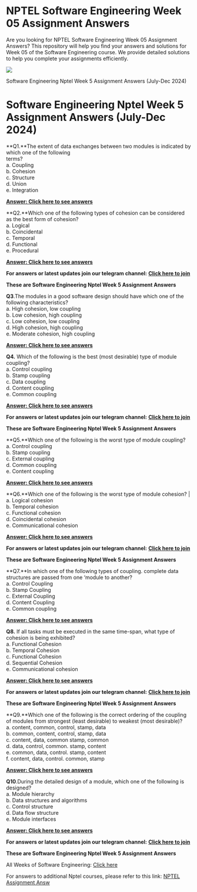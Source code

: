 # NPTEL Software Engineering Week 05 Assignment Answers

Are you looking for NPTEL Software Engineering Week 05 Assignment Answers? This repository will help you find your answers and solutions for Week 05 of the Software Engineering course. We provide detailed solutions to help you complete your assignments efficiently.


![](https://miro.medium.com/v2/resize:fit:875/1*VHpBEmZYw46AE8E-3EyN8w.jpeg)

Software Engineering Nptel Week 5 Assignment Answers (July-Dec 2024)


# Software Engineering Nptel Week 5 Assignment Answers (July-Dec 2024)

**Q1.**The extent of data exchanges between two modules is indicated by which one of the following\
terms?\
a. Coupling\
b. Cohesion\
c. Structure\
d. Union\
e. Integration

[**Answer: Click here to see answers**](https://progiez.com/software-engineering-nptel-week-5-assignment-answers)

**Q2.**Which one of the following types of cohesion can be considered as the best form of cohesion?\
a. Logical\
b. Coincidental\
c. Temporal\
d. Functional\
e. Procedural

[**Answer: Click here to see answers**](https://progiez.com/software-engineering-nptel-week-5-assignment-answers)

**For answers or latest updates join our telegram channel:** [**Click here to join**](https://telegram.me/nptel_assignments)

**These are Software Engineering Nptel Week 5 Assignment Answers**

**Q3**.The modules in a good software design should have which one of the following characteristics?\
a. High cohesion, low coupling\
b. Low cohesion, high coupling\
c. Low cohesion, low coupling\
d. High cohesion, high coupling\
e. Moderate cohesion, high coupling

[**Answer: Click here to see answers**](https://progiez.com/software-engineering-nptel-week-5-assignment-answers)

**Q4.** Which of the following is the best (most desirable) type of module coupling?\
a. Control coupling\
b. Stamp coupling\
c. Data coupling\
d. Content coupling\
e. Common coupling

[**Answer: Click here to see answers**](https://progiez.com/software-engineering-nptel-week-5-assignment-answers)

**For answers or latest updates join our telegram channel:** [**Click here to join**](https://telegram.me/nptel_assignments)

**These are Software Engineering Nptel Week 5 Assignment Answers**

**Q5.**Which one of the following is the worst type of module coupling?\
a. Control coupling\
b. Stamp coupling\
c. External coupling\
d. Common coupling\
e. Content coupling

[**Answer: Click here to see answers**](https://progiez.com/software-engineering-nptel-week-5-assignment-answers)

**Q6.**Which one of the following is the worst type of module cohesion? |\
a. Logical cohesion\
b. Temporal cohesion\
c. Functional cohesion\
d. Coincidental cohesion\
e. Communicational cohesion

[**Answer: Click here to see answers**](https://progiez.com/software-engineering-nptel-week-5-assignment-answers)

**For answers or latest updates join our telegram channel:** [**Click here to join**](https://telegram.me/nptel_assignments)

**These are Software Engineering Nptel Week 5 Assignment Answers**

**Q7.**In which one of the following types of coupling. complete data structures are passed from one ‘module to another?\
a. Control Coupling\
b. Stamp Coupling\
c. External Coupling\
d. Content Coupling\
e. Common coupling

[**Answer: Click here to see answers**](https://progiez.com/software-engineering-nptel-week-5-assignment-answers)

**Q8.** If all tasks must be executed in the same time-span, what type of cohesion is being exhibited?\
a. Functional Cohesion\
b. Temporal Cohesion\
c. Functional Cohesion\
d. Sequential Cohesion\
e. Communicational cohesion

[**Answer: Click here to see answers**](https://progiez.com/software-engineering-nptel-week-5-assignment-answers)

**For answers or latest updates join our telegram channel:** [**Click here to join**](https://telegram.me/nptel_assignments)

**These are Software Engineering Nptel Week 5 Assignment Answers**

**Q9.**Which one of the following is the correct ordering of the coupling of modules from strongest (least desirable) to weakest (most desirable)?\
a. content, common, control, stamp, data\
b. common, content, control, stamp, data\
c. content, data, common stamp, common\
d. data, control, common. stamp, content\
e. common, data, control. stamp, content\
f. content, data, control. common, stamp

[**Answer: Click here to see answers**](https://progiez.com/software-engineering-nptel-week-5-assignment-answers)

**Q10**.During the detailed design of a module, which one of the following is designed?\
a. Module hierarchy\
b. Data structures and algorithms\
c. Control structure\
d. Data flow structure\
e. Module interfaces

[**Answer: Click here to see answers**](https://progiez.com/software-engineering-nptel-week-5-assignment-answers)

**For answers or latest updates join our telegram channel:** [**Click here to join**](https://telegram.me/nptel_assignments)

**These are Software Engineering Nptel Week 5 Assignment Answers**

All Weeks of Software Engineering: [Click here](https://progiez.com/nptel-assignment-answers/software-testing)

For answers to additional Nptel courses, please refer to this link: [NPTEL Assignment Answ](https://progiez.com/nptel-assignment-answers)
